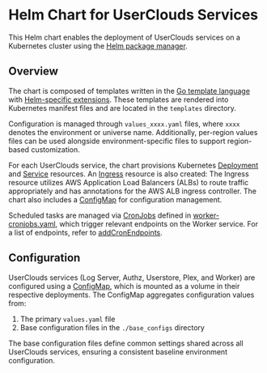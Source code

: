 # Helm Chart for UserClouds Services

This Helm chart enables the deployment of UserClouds services on a Kubernetes cluster using the [Helm package manager](http://helm.sh).

## Overview

The chart is composed of templates written in the [Go template language](https://pkg.go.dev/text/template) with [Helm-specific extensions](https://helm.sh/docs/chart_template_guide/). These templates are rendered into Kubernetes manifest files and are located in the `templates` directory.

Configuration is managed through `values_xxxx.yaml` files, where `xxxx` denotes the environment or universe name. Additionally, per-region values files can be used alongside environment-specific files to support region-based customization.

For each UserClouds service, the chart provisions Kubernetes [Deployment](https://kubernetes.io/docs/concepts/workloads/controllers/deployment/) and [Service](https://kubernetes.io/docs/concepts/services-networking/service/) resources. An [Ingress](https://kubernetes.io/docs/concepts/services-networking/ingress/) resource is also created: The Ingress resource utilizes AWS Application Load Balancers (ALBs) to route traffic appropriately and has annotations for the AWS ALB ingress controller. The chart also includes a [ConfigMap](https://kubernetes.io/docs/concepts/configuration/configmap/) for configuration management.

Scheduled tasks are managed via [CronJobs](https://kubernetes.io/docs/concepts/workloads/controllers/cron-jobs/) defined in [worker-cronjobs.yaml](./templates/worker-cronjobs.yaml), which trigger relevant endpoints on the Worker service. For a list of endpoints, refer to [addCronEndpoints](./../../worker/cmd/main.go#L96).

## Configuration

UserClouds services (Log Server, Authz, Userstore, Plex, and Worker) are configured using a [ConfigMap](./templates/configs.yaml), which is mounted as a volume in their respective deployments. The ConfigMap aggregates configuration values from:

1. The primary `values.yaml` file
2. Base configuration files in the `./base_configs` directory

The base configuration files define common settings shared across all UserClouds services, ensuring a consistent baseline environment configuration.
